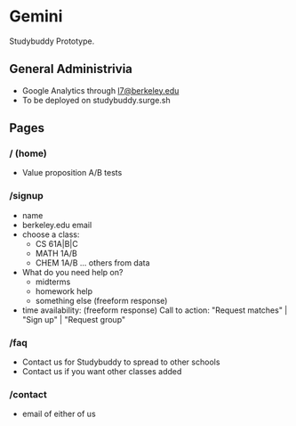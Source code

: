 # Gemini

Studybuddy Prototype.

## General Administrivia

- Google Analytics through l7@berkeley.edu
- To be deployed on studybuddy.surge.sh

## Pages

### / (home)
- Value proposition A/B tests

### /signup
- name
- berkeley.edu email
- choose a class:
    * CS 61A|B|C
    * MATH 1A/B
    * CHEM 1A/B
    ... others from data
- What do you need help on?
    * midterms
    * homework help
    * something else (freeform response)
- time availability: (freeform response)
Call to action: "Request matches" | "Sign up" | "Request group"


### /faq
- Contact us for Studybuddy to spread to other schools
- Contact us if you want other classes added

### /contact
- email of either of us
